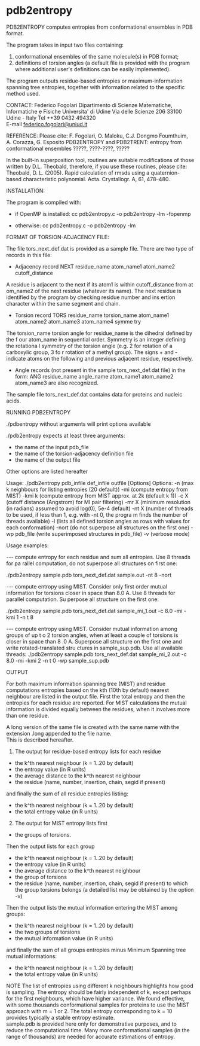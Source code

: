 # pdb2entropy

PDB2ENTROPY computes entropies from conformational ensembles in PDB format.

The program takes in input two files containing:

1) conformational ensembles of the same molecule(s) in PDB format;
2) definitions of torsion angles (a default file is provided with the program
where additional user's definitions can be easily implemented).

The program outputs residue-based entropies or maximum-information spanning
tree entropies, together with information related to the specific method used.

CONTACT:
Federico Fogolari
Dipartimento di Scienze Matematiche, Informatiche e Fisiche
Universita' di Udine
Via delle Scienze 206
33100 Udine - Italy
Tel ++39 0432 494320   
E-mail federico.fogolari@uniud.it

REFERENCE: 
Please cite:
F. Fogolari, O. Maloku, C.J. Dongmo Foumthuim, A. Corazza, G. Esposito
PDB2ENTROPY and PDB2TRENT: entropy from conformational ensembles
?????, ????-????, ?????

In the built-in superposition tool, routines are suitable modifications of
those written by D.L. Theobald, therefore, if you use these routines, please 
cite:
Theobald, D. L. (2005). 
Rapid calculation of rmsds using a quaternion-based characteristic polynomial. 
Acta. Crystallogr. A, 61, 478–480.

INSTALLATION:

The program is compiled with: 

- if OpenMP is installed: 
cc pdb2entropy.c -o pdb2entropy -lm -fopenmp

- otherwise:
cc pdb2entropy.c -o pdb2entropy -lm 

FORMAT OF TORSION-ADJACENCY FILE:

The file tors_next_def.dat is provided as a sample file. 
There are two type of records in this file:

- Adjacency record
NEXT  residue_name  atom_name1  atom_name2  cutoff_distance  

A residue is adjacent to the next if its atom1 is within cutoff_distance from at
om_name2 of the next residue (whatever its name). 
The next residue is identified by the program by checking residue number and ins
ertion character within the same segment and chain. 

- Torsion record
TORS residue_name torsion_name atom_name1 atom_name2 atom_name3 atom_name4 symme
try

The torsion_name torsion angle for residue_name is the dihedral defined by the f
our atom_name in sequential order. Symmetry is an integer defining the rotationa
l symmetry of the torsion angle (e.g. 2 for rotation of a carboxylic group, 3 fo
r rotation of a methyl group).
The signs + and - indicate atoms on the following and previous adjacent residue,
 respectively.

- Angle records (not present in the sample tors_next_def.dat file) in the form:
ANG residue_name angle_name atom_name1 atom_name2 atom_name3 
are also recognized.

The sample file tors_next_def.dat contains data for proteins and nucleic acids.

RUNNING PDB2ENTROPY

./pdbentropy without arguments will print options available

./pdb2entropy expects at least three arguments:
 - the name of the input pdb_file 
 - the name of the torsion-adjacency definition file
 - the name of the output file

Other options are listed hereafter

Usage:
./pdb2entropy pdb_infile def_infile outfile [Options]
Options:
-n (max k neighbours for listing entropies (20 default))
-mi (compute entropy from MIST)
-kmi k (compute entropy from MIST approx. at 2k (default k 1))
-c X (cutoff distance (Angstrom) for MI pair filtering)
-mr X (minimum resolution (in radians) assumed to avoid log(0), 5e-4 default)
-nt X (number of threads to be used, if less than 1, e.g. with -nt 0, the progra
m finds the number of threads available)
-l (lists all defined torsion angles as rows with values for each conformation)
-nort (do not superpose all structures on the first one)
-wp pdb_file (write superimposed structures in pdb_file)
-v (verbose mode)

Usage examples:

--- compute entropy for each residue and sum all entropies. Use 8 threads for pa
rallel computation, do not superpose all structures on first one:

./pdb2entropy sample.pdb tors_next_def.dat sample.out -nt 8 -nort

--- compute entropy using MIST. Consider only first order mutual information for
 torsions closer in space than 8.0 A. Use 8 threads for parallel computation. Su
perpose all structure on the first one:

./pdb2entropy sample.pdb tors_next_def.dat sample_mi_1.out -c 8.0 -mi -kmi 1  -n
t 8   

--- compute entropy using MIST. Consider mutual information among groups of up t
o 2 torsion angles, when at least a couple of torsions is closer in space than 8
.0 A. Superpose all structure on the first one and write rotated-translated stru
ctures in sample_sup.pdb. Use all available threads:
./pdb2entropy sample.pdb tors_next_def.dat sample_mi_2.out -c 8.0 -mi -kmi 2  -n
t 0 -wp sample_sup.pdb 

OUTPUT

For both maximum information spanning tree (MIST) and residue computations 
entropies based on the kth (10th by default) nearest neighbour are listed in 
the output file. First the total entropy and then the entropies for each 
residue are reported. For MIST calculations the mutual information is divided 
equally between the residues, when it involves more than one residue. 

A long version of the same file is created with the same name
with the extension .long appended to the file name.  
This is described hereafter.

1) The output for residue-based entropy lists for each residue 
- the k^th nearest neighbour (k = 1..20 by default)
- the entropy value (in R units)
- the average distance to the k^th nearest neighbour
- the residue (name, number, insertion, chain, segid if present)

and finally the sum of all residue entropies listing:
- the k^th nearest neighbour (k = 1..20 by default)
- the total entropy value (in R units)

2) The output for MIST entropy lists first 
- the groups of torsions. 

Then the output lists for each group  
- the k^th nearest neighbour (k = 1..20 by default)
- the entropy value (in R units)
- the average distance to the k^th nearest neighbour
- the group of torsions
- the residue (name, number, insertion, chain, segid if present) to which
  the group torsions belongs (a detailed list may be obtained by the option -v)

Then the output lists the mutual information entering the MIST among groups:
- the k^th nearest neighbour (k = 1..20 by default)
- the two groups of torsions
- the mutual information value (in R units)

and finally the sum of all groups entropies minus Minimum Spanning tree 
mutual informations:
- the k^th nearest neighbour (k = 1..20 by default)
- the total entropy value (in R units)

NOTE
The list of entropies using different k neighbours highlights
how good is sampling. The entropy should be fairly independent of k,
except perhaps for the first neighbours, which have higher variance. 
We found effective, with some thousands conformational samples for 
proteins to use the MIST approach with m = 1 or 2.
The total entropy corresponding to k = 10 provides typically a stable 
entropy estimate.  
sample.pdb is provided here only for demonstrative purposes, and to reduce the 
computational time. Many more conformational samples (in the range of thousands)
are needed for accurate estimations of entropy.

